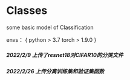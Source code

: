 # Classes
some basic model of Classification

envs：
{
python > 3.7
torch > 1.9.0
}


##### 2022/2/9 上传了resnet18对CIFAR10的分类文件
##### 2022/2/26 上传分离训练集和验证集函数
